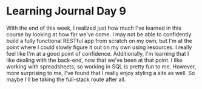 # Learning Journal Day 9

With the end of this week, I realized just how much I've learned in this course by looking at how far we've come. I may not be able to confidently build a fully functional RESTful app from scratch on my own, but I'm at the point where I could slowly figure it out on my own using resources. I really feel like I'm at a good point of confidence. Additionally, I'm learning that I like dealing with the back-end, now that we've been at that point. I like working with spreadsheets, so working in SQL is pretty fun to me. However, more surprising to me, I've found that I really enjoy styling a site as well. So maybe I'll be taking the full-stack route after all.
